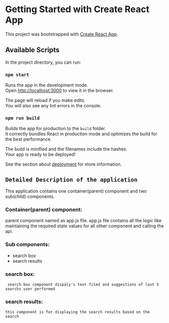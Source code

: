 # Getting Started with Create React App

This project was bootstrapped with [Create React App](https://github.com/facebook/create-react-app).

## Available Scripts

In the project directory, you can run:

### `npm start`

Runs the app in the development mode.\
Open [http://localhost:3000](http://localhost:3000) to view it in the browser.

The page will reload if you make edits.\
You will also see any lint errors in the console.

### `npm run build`

Builds the app for production to the `build` folder.\
It correctly bundles React in production mode and optimizes the build for the best performance.

The build is minified and the filenames include the hashes.\
Your app is ready to be deployed!

See the section about [deployment](https://facebook.github.io/create-react-app/docs/deployment) for more information.

## `Detailed Description of the application`

This application contains one container(parent) component and two sub(child) components. 

### Container(parent) component:
 
  parent component named as app.js file. app.js file contains all the logic like maintaining the required state values for all other component and calling the api.  

### Sub components:
  - search box
  - search results

### search box:
 
     search box component dispaly's text filed and suggestions of last 5 searchs user performed

### search results: 
    this component is for displaying the search results based on the search
